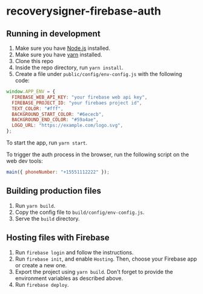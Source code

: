 # recoverysigner-firebase-auth

## Running in development

1. Make sure you have [Node.js](https://nodejs.org) installed.
2. Make sure you have [yarn](https://yarnpkg.com) installed.
3. Clone this repo
4. Inside the repo directory, run `yarn install`.
5. Create a file under `public/config/env-config.js` with the following code:

```js
window.APP_ENV = {
  FIREBASE_WEB_API_KEY: "your firebase web api key",
  FIREBASE_PROJECT_ID: "your firebaes project id",
  TEXT_COLOR: "#fff",
  BACKGROUND_START_COLOR: "#6ececb",
  BACKGROUND_END_COLOR: "#59a4ae",
  LOGO_URL: "https://example.com/logo.svg",
};
```

To start the app, run `yarn start`.

To trigger the auth process in the browser, run the following script on the web
dev tools:

```js
main({ phoneNumber: "+15551112222" });
```

## Building production files

1. Run `yarn build`.
2. Copy the config file to `build/config/env-config.js`.
3. Serve the `build` directory.

## Hosting files with Firebase

1. Run `firebase login` and follow the instructions.
2. Run `firebase init`, and enable `Hosting`. Then, choose your Firebase app or
   create a new one.
3. Export the project using `yarn build`. Don't forget to provide the
   environment variables as described above.
4. Run `firebase deploy`.
